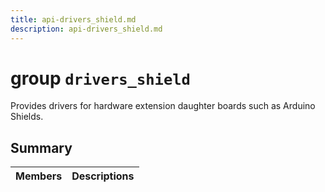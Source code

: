 ```yaml
---
title: api-drivers_shield.md
description: api-drivers_shield.md
---
```

# group `drivers_shield` 

Provides drivers for hardware extension daughter boards such as Arduino Shields.

## Summary

 Members                        | Descriptions                                
--------------------------------|---------------------------------------------

